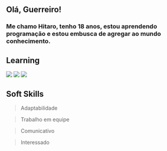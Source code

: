 ## Olá, Guerreiro!

<h3>Me chamo Hitaro, tenho 18 anos, estou aprendendo programação e estou embusca de agregar ao mundo conhecimento.</h3>

## Learning

<img src="https://img.shields.io/badge/VS Code-0a6fa5" /> <img src="https://img.shields.io/badge/HTML-e44c26"/>
<img src="https://img.shields.io/badge/Python-646464">


## Soft Skills

> Adaptabilidade

> Trabalho em equipe

> Comunicativo

> Interessado






